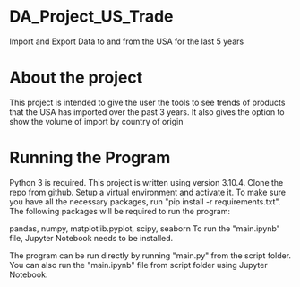 # DA_Project_US_Trade
Import and Export Data to and from the USA for the last 5 years

# About the project
This project is intended to give the user the tools to see trends of products that the USA has imported over the past 3 years. It also gives the option to show the volume of import by country of origin 

# Running the Program
Python 3 is required. This project is written using version 3.10.4.
Clone the repo from github.
Setup a virtual environment and activate it.
To make sure you have all the necessary packages, run
"pip install -r requirements.txt". 
The following packages will be required to run the program:

pandas,
numpy,
matplotlib.pyplot,
scipy,
seaborn
To run the "main.ipynb" file, Jupyter Notebook needs to be installed.

The program can be run directly by running "main.py" from the script folder. You can also run the "main.ipynb" file from script folder using Jupyter Notebook.
